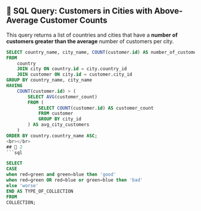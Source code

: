 ## 📌 SQL Query: Customers in Cities with Above-Average Customer Counts

This query returns a list of countries and cities that have a **number of customers greater than the average** number of customers per city.

```sql
SELECT country_name, city_name, COUNT(customer.id) AS number_of_customer
FROM 
    country 
    JOIN city ON country.id = city.country_id
    JOIN customer ON city.id = customer.city_id
GROUP BY country_name, city_name
HAVING 
    COUNT(customer.id) > (
        SELECT AVG(customer_count)
        FROM (
            SELECT COUNT(customer.id) AS customer_count 
            FROM customer  
            GROUP BY city_id
        ) AS avg_city_customers
    )
ORDER BY country.country_name ASC;
<br></br>
## 📌 2
```sql

SELECT 
CASE
when red=green and green=blue then 'good'
when red=green OR red=blue or green=blue then 'bad'
else 'worse'
END AS TYPE_OF_COLLECTION
FROM
COLLECTION;

```
